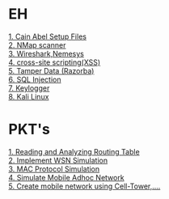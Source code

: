 <!--# IR-->
<!--
<a href="https://github.com/calijoefornium/PJ/blob/main/P/IR/Bitwise.java">1. Bitwise</a>
<br>
<a href="https://github.com/calijoefornium/PJ/blob/main/P/IR/PageRank.java">2. Page Rank</a>
<br>
<a href="https://github.com/calijoefornium/PJ/blob/main/P/IR/EditDistanceProblem.java">3. Edit Distance</a>
<br>
<a href="https://github.com/calijoefornium/PJ/blob/main/P/IR/Compute%20Similarity.py">4. Similarity between 2 txt documents</a>
<br>
<a href="https://github.com/calijoefornium/PJ/blob/main/P/IR/MapReduce(hadoop).txt">5. Map Reduce (Hadoop) Steps</a>
<br>
<a href="https://github.com/calijoefornium/PJ/tree/main/P/IR/LuceneFirstApplication">6. Lucene</a>
<a href="https://github.com/calijoefornium/PJ/blob/main/P/IR/LuceneFirstApplication/STEPS.txt">{Lucene Steps}</a>
<br>
<a href="https://github.com/calijoefornium/PJ/blob/main/P/IR/stopwords.py">7. Stop words</a>
<br>
<a href="https://github.com/calijoefornium/PJ/blob/main/P/IR/Tkinter.py">8. Tkinter</a>
<br>
<a href="https://github.com/calijoefornium/PJ/blob/main/P/IR/Crawler.java">9. Web Crawler</a>
<br>
<a href="https://github.com/calijoefornium/PJ/tree/main/P/IR/emp%20pract">10. parse Xml (emp pract)</a>
<br>
-->


<!--# DTSC -->
<!--
<a href="https://github.com/calijoefornium/DataSet/archive/refs/heads/main.zip">(ALL DATASETS)</a>

<a href="https://github.com/calijoefornium/PJ/blob/main/P/DTSC/MONGODB.txt">1. Mongo</a>
<br>
<a href="https://github.com/calijoefornium/PJ/blob/main/P/DTSC/pca.txt">1. PCA</a>
<br>
<a href="https://github.com/calijoefornium/PJ/blob/main/P/DTSC/time series.txt">2. Time Series</a>
<br>
<a href="https://github.com/calijoefornium/PJ/blob/main/P/DTSC/logistic%20reg.txt">3. Logistic Regression</a>
<br>
<a href="https://github.com/calijoefornium/PJ/blob/main/P/DTSC/anova.txt">4. Anova</a>
<br>
<hr>
<a href="https://github.com/calijoefornium/PJ/blob/main/P/DTSC/kmeans.txt">5. Clustering (Kmeans)</a>
<br>
<a href="https://github.com/calijoefornium/PJ/blob/main/P/DTSC/sim_mul%20lin%20reg.txt">6. Simple/Multiple Regression</a>
<br>
<a href="https://github.com/calijoefornium/PJ/blob/main/P/DTSC/hypothesis.txt">7. Hypothesis</a>
<br>
<a href="https://github.com/calijoefornium/PJ/blob/main/P/DTSC/decision%20tree.txt">8. Decision tree</a>

# CC

<a href="https://github.com/calijoefornium/PJ/blob/main/P/CC/Virtalization(KVM).txt">1. Virtalization (KVM)</a>
<br>
<a href="https://github.com/calijoefornium/PJ/blob/main/P/CC/devstack.txt">2. IaaS (DevStack)</a>
<br>
<a href="https://github.com/calijoefornium/PJ/blob/main/P/CC/owncloud.txt">3. Identity Management(OwnCloud)</a>
<br>
<a href="https://github.com/calijoefornium/PJ/blob/main/P/CC/web%20feed.txt">4. Web feed</a>
<br>
<a href="https://github.com/calijoefornium/PJ/blob/main/P/CC/SSO.txt">5. Single Sign On</a>
<br>
<a href="https://github.com/calijoefornium/PJ/blob/main/P/CC/onelogin.txt">6. User Management(OneLogin - ProtonMail)</a>
<br>
-->

# EH
<a href="https://github.com/calijoefornium/Cain-Abel/archive/refs/heads/main.zip">1. Cain Abel Setup Files </a>
<br>
<a href="https://github.com/calijoefornium/PJ/blob/main/P/EH/nmap.txt">2. NMap scanner </a>
<br>
<a href="https://github.com/calijoefornium/PJ/blob/main/P/EH/Wireshark%2C%20nemesys.txt">3. Wireshark,Nemesys </a>
<br>
<a href="https://github.com/calijoefornium/PJ/blob/main/P/EH/XSS.txt">4. cross-site scripting(XSS) </a>
<br>
<a href="https://github.com/calijoefornium/PJ/blob/main/P/EH/razorba.txt">5. Tamper Data (Razorba) </a>
<br>
<a href="https://github.com/calijoefornium/PJ/blob/main/P/EH/SQL%20inject.txt">6. SQL Injection </a>
<br>
<a href="https://github.com/calijoefornium/PJ/blob/main/P/EH/keylogger.py">7. Keylogger </a>
<br>
<a href="https://github.com/calijoefornium/PJ/blob/main/P/EH/kali%20linux.txt">8. Kali Linux </a>


# PKT's
<a href="https://github.com/calijoefornium/PJ/raw/main/P/WSN%20PKTS/wsn%20P-5.pkt">1. Reading and Analyzing Routing Table </a>
<br>
<a href="https://github.com/calijoefornium/PJ/raw/main/P/WSN%20PKTS/wsn%20P-7.pkt">2. Implement WSN Simulation </a>
<br> 
<a href="https://github.com/calijoefornium/PJ/raw/main/P/WSN%20PKTS/wsn%20P-8.pkt">3. MAC Protocol Simulation </a>
<br> 
<a href="https://github.com/calijoefornium/PJ/raw/main/P/WSN%20PKTS/wsn%20P-9.pkt">4. Simulate Mobile Adhoc Network </a>
<br> 
<a href="https://github.com/calijoefornium/PJ/raw/main/P/WSN%20PKTS/wsn%20P-10.pkt">5. Create mobile network using Cell-Tower,....</a>




















